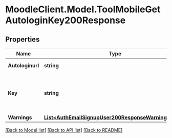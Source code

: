 # MoodleClient.Model.ToolMobileGetAutologinKey200Response

## Properties

Name | Type | Description | Notes
------------ | ------------- | ------------- | -------------
**Autologinurl** | **string** | Auto-login URL. | [default to "null"]
**Key** | **string** | Auto-login key for a single usage with time expiration. | [default to "null"]
**Warnings** | [**List&lt;AuthEmailSignupUser200ResponseWarningsInner&gt;**](AuthEmailSignupUser200ResponseWarningsInner.md) |  | [optional] 

[[Back to Model list]](../README.md#documentation-for-models) [[Back to API list]](../README.md#documentation-for-api-endpoints) [[Back to README]](../README.md)

